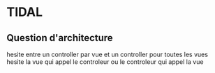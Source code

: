 # TIDAL

## Question d'architecture
hesite entre un controller par vue et un controller pour toutes les vues
hesite la vue qui appel le controleur ou le controleur qui appel la vue